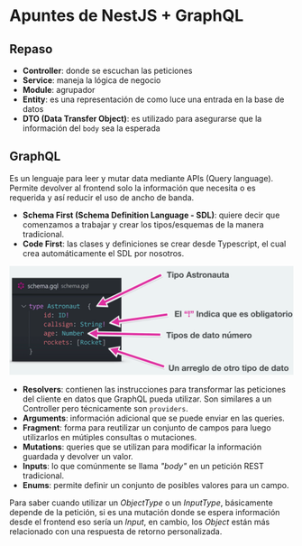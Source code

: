 # Apuntes de NestJS + GraphQL

## Repaso

- **Controller**: donde se escuchan las peticiones
- **Service**: maneja la lógica de negocio
- **Module**: agrupador
- **Entity**: es una representación de como luce una entrada en la base de datos
- **DTO (Data Transfer Object)**: es utilizado para asegurarse que la información del `body` sea la esperada

## GraphQL

Es un lenguaje para leer y mutar data mediante APIs (Query language). Permite devolver al frontend solo la información que necesita o es requerida y así reducir el uso de ancho de banda.

- **Schema First (Schema Definition Language - SDL)**: quiere decir que comenzamos a trabajar y crear los tipos/esquemas de la manera tradicional.
- **Code First**: las clases y definiciones se crear desde Typescript, el cual crea automáticamente el SDL por nosotros.

![Graphql](assets/image.png)

- **Resolvers**: contienen las instrucciones para transformar las peticiones del cliente en datos que GraphQL pueda utilizar. Son similares a un Controller pero técnicamente son `providers`.
- **Arguments**: información adicional que se puede enviar en las queries.
- **Fragment**: forma para reutilizar un conjunto de campos para luego utilizarlos en mútiples consultas o mutaciones.
- **Mutations**: queries que se utilizan para modificar la información guardada y devolver un valor.
- **Inputs**: lo que comúnmente se llama _"body"_ en un petición REST tradicional.
- **Enums**: permite definir un conjunto de posibles valores para un campo.

Para saber cuando utilizar un _ObjectType_ o un _InputType_, básicamente depende de la petición, si es una mutación donde se espera información desde el frontend eso sería un _Input_, en cambio, los _Object_ están más relacionado con una respuesta de retorno personalizada.
